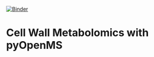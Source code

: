 [![Binder](https://mybinder.org/badge_logo.svg)](https://mybinder.org/v2/gh/axelwalter/cell-wall-metabolomics.git/HEAD)
# Cell Wall Metabolomics with pyOpenMS
